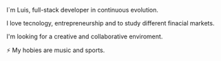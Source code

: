 
 I`m Luis, full-stack developer in continuous evolution.
 
 I love tecnology, entrepreneurship and to study different finacial markets.
 
 I'm looking for a creative and collaborative enviroment.
 
 ⚡ My hobies are music and sports. 
 

<!--
**luisvitorino/luisvitorino** is a ✨ _special_ ✨ repository because its `README.md` (this file) appears on your GitHub profile.

Here are some ideas to get you started:

- 🔭 I’m currently working on ...
- 🌱 I’m currently learning ...
- 👯 I’m looking to collaborate on ...
- 🤔 I’m looking for help with ...
- 💬 Ask me about ...
- 📫 How to reach me: ...
- 😄 Pronouns: ...
- ⚡ Fun fact: ...
-->
